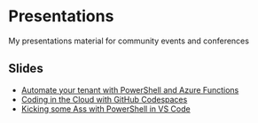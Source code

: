 # Presentations
My presentations material for community events and conferences

## Slides
- [Automate your tenant with PowerShell and Azure Functions](https://kasuken.github.io/presentations/Automate-your-tenant-with-PowerShell-and-Azure-Functions/) 
- [Coding in the Cloud with GitHub Codespaces](https://kasuken.github.io/presentations/Coding-in-the-Cloud-with-GitHub-Codespaces/) 
- [Kicking some Ass with PowerShell in VS Code](https://kasuken.github.io/presentations/Kicking-some-Ass-with-Powershell-in-VSCode/) 
